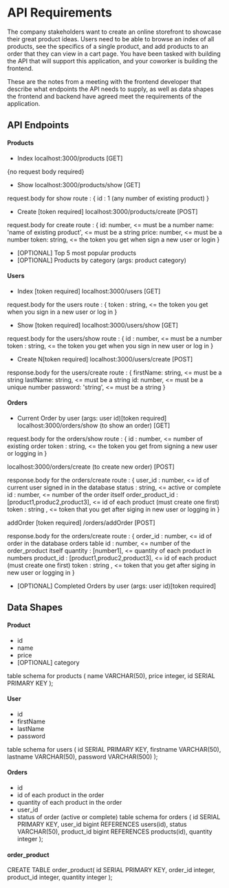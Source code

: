 # API Requirements
The company stakeholders want to create an online storefront to showcase their great product ideas. Users need to be able to browse an index of all products, see the specifics of a single product, and add products to an order that they can view in a cart page. You have been tasked with building the API that will support this application, and your coworker is building the frontend.

These are the notes from a meeting with the frontend developer that describe what endpoints the API needs to supply, as well as data shapes the frontend and backend have agreed meet the requirements of the application. 

## API Endpoints
#### Products
- Index 
localhost:3000/products [GET]

{no request body required}

- Show
localhost:3000/products/show [GET]

request.body for show route :
{
    id : 1 (any number of existing product)
}

- Create [token required] 
localhost:3000/products/create [POST]

request.body for create route :
{
    id:  number, <= must be a number
    name:  'name of existing product', <= must be a string
    price: number, <= must be a number
    token: string, <= the token you get when sign a new user or login
}

- [OPTIONAL] Top 5 most popular products 
- [OPTIONAL] Products by category (args: product category)

#### Users
- Index [token required]
localhost:3000/users [GET]

request.body for the users route :
{
    token : string, <= the token you get when you sign in a new user or log in
}

- Show [token required]
localhost:3000/users/show [GET]

request.body for the users/show route : 
{
    id : number, <= must be a number
    token : string, <= the token you get when you sign in new user or log in
}

- Create N[token required]
localhost:3000/users/create [POST]

response.body for the users/create route :
{
    firstName: string, <= must be a string
    lastName: string, <= must be a string
    id: number, <= must be a unique number
    password: 'string', <= must be a string
}

#### Orders
- Current Order by user (args: user id)[token required]
localhost:3000/orders/show (to show an order) [GET]

request.body for the orders/show route :
{
    id : number, <= number of existing order
    token : string, <= the token you get from signing a new user or logging in
}

localhost:3000/orders/create (to create new order) [POST]

response.body for the orders/create route :
{
    user_id : number, <= id of current user signed in in the database
    status : string, <= active or complete
    id : number, <= number of the order itself
    order_product_id : [product1,produc2,product3], <= id of each product (must create one first)
    token : string , <= token that you get after siging in new user or logging in
}

addOrder [token required]
/orders/addOrder [POST]

response.body for the orders/create route :
{
    order_id : number, <= id of order in the database orders table
    id : number, <= number of the order_product itself
    quantity : [number1], <= quantity of each product in numbers
    product_id : [product1,produc2,product3], <= id of each product (must create one first)
    token : string , <= token that you get after siging in new user or logging in
}

- [OPTIONAL] Completed Orders by user (args: user id)[token required]

## Data Shapes
#### Product
-  id
- name
- price
- [OPTIONAL] category

table schema for products (
    name VARCHAR(50),
    price integer,
    id SERIAL PRIMARY KEY
);

#### User
- id
- firstName
- lastName
- password

table schema for users (
    id SERIAL PRIMARY KEY,
    firstname VARCHAR(50),
    lastname VARCHAR(50),
    password VARCHAR(500)
);

#### Orders
- id
- id of each product in the order
- quantity of each product in the order
- user_id
- status of order (active or complete)
table schema for orders (
    id SERIAL PRIMARY KEY,
    user_id bigint REFERENCES users(id),
    status VARCHAR(50),
    product_id bigint REFERENCES products(id),
    quantity integer
);

#### order_product

CREATE TABLE order_product(
    id SERIAL PRIMARY KEY,
    order_id integer,
    product_id integer,
    quantity integer
);
